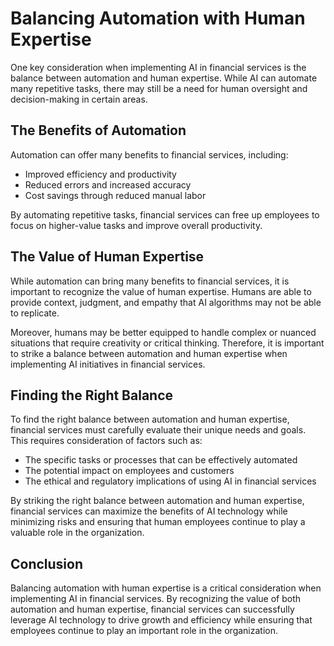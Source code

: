Balancing Automation with Human Expertise
=======================================================================================================

One key consideration when implementing AI in financial services is the balance between automation and human expertise. While AI can automate many repetitive tasks, there may still be a need for human oversight and decision-making in certain areas.

The Benefits of Automation
--------------------------

Automation can offer many benefits to financial services, including:

* Improved efficiency and productivity
* Reduced errors and increased accuracy
* Cost savings through reduced manual labor

By automating repetitive tasks, financial services can free up employees to focus on higher-value tasks and improve overall productivity.

The Value of Human Expertise
----------------------------

While automation can bring many benefits to financial services, it is important to recognize the value of human expertise. Humans are able to provide context, judgment, and empathy that AI algorithms may not be able to replicate.

Moreover, humans may be better equipped to handle complex or nuanced situations that require creativity or critical thinking. Therefore, it is important to strike a balance between automation and human expertise when implementing AI initiatives in financial services.

Finding the Right Balance
-------------------------

To find the right balance between automation and human expertise, financial services must carefully evaluate their unique needs and goals. This requires consideration of factors such as:

* The specific tasks or processes that can be effectively automated
* The potential impact on employees and customers
* The ethical and regulatory implications of using AI in financial services

By striking the right balance between automation and human expertise, financial services can maximize the benefits of AI technology while minimizing risks and ensuring that human employees continue to play a valuable role in the organization.

Conclusion
----------

Balancing automation with human expertise is a critical consideration when implementing AI in financial services. By recognizing the value of both automation and human expertise, financial services can successfully leverage AI technology to drive growth and efficiency while ensuring that employees continue to play an important role in the organization.
